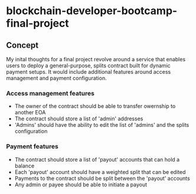 # blockchain-developer-bootcamp-final-project

## Concept

My inital thoughts for a final project revolve around a service that enables users to deploy a general-purpose, splits contract built for dynamic payment setups. It would include additional features around access management and payment configuration.

### Access management features

- The owner of the contract should be able to transfer owernship to another EOA
- The contract should store a list of 'admin' addresses
- 'Admins' should have the ability to edit the list of 'admins' and the splits configuration

### Payment features

- The contract should store a list of 'payout' accounts that can hold a balance
- Each 'payout' account should have a weighted split that can be edited
- Payments to the contract should be split between the 'payout' accounts
- Any admin or payee should be able to initiate a payout